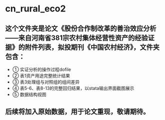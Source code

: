# cn_rural_eco2
## 这个文件夹是论文《股份合作制改革的善治效应分析——来自河南省381宗农村集体经营性资产的经验证据》的附件列表，拟投期刊《中国农村经济》，文件夹包含： 

- ①	实证分析的操作过程dofile
- ②	表1资产用途完整统计结果
- ③	表3处理组与对照组的组间差异
- ④	表5-6、表8-13的完整回归结果，以stata输出界面截图展示
- ⑤	数据结构视图 

## 后续将加入原始数据，用于论文重现，敬请期待。 
